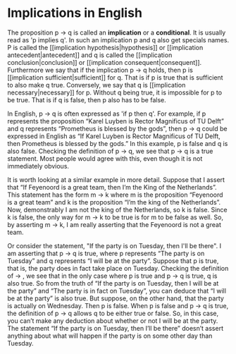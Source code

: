 # Implications in English
The proposition p $\rightarrow$ q is called an **implication** or a **conditional**. It is usually read as 'p implies q'. In such an implication p and q also get specials names. P is called the [[implication hypothesis|hypothesis]] or [[implication antecedent|antecedent]] and q is called the [[implication conclusion|conclusion]] or [[implication consequent|consequent]]. Furthermore we say that if the implication p $\rightarrow$ q holds, then p is [[implication sufficient|sufficient]] for q. That is if p is true that is sufficient to also make q true. Conversely, we say that q is [[implication necessary|necessary]] for p. Without q being true, it is impossible for p to be true. That is if q is false, then p also has to be false.

In English, p $\rightarrow$ q is often expressed as 'if p then q'. For example, if p represents the proposition “Karel Luyben is Rector Magnificus of TU Delft” and q represents “Prometheus is blessed by the gods”, then p $\rightarrow$ q could be expressed in English as “If Karel Luyben is Rector Magnificus of TU Delft, then Prometheus is blessed by the gods.” In this example, p is false and q is also false. Checking the definition of p $\rightarrow$ q, we see that p $\rightarrow$ q is a true statement. Most people would agree with this, even though it is not immediately obvious.

It is worth looking at a similar example in more detail. Suppose that I assert that “If Feyenoord is a great team, then I’m the King of the Netherlands”. This statement has the form m $\rightarrow$ k where m is the proposition “Feyenoord is a great team” and k is the proposition “I’m the king of the Netherlands”. Now, demonstrably I am not the king of the Netherlands, so k is false. Since k is false, the only way for m $\rightarrow$  k to be true is for m to be false as well. So, by asserting m $\rightarrow$  k, I am really asserting that the Feyenoord is not a great team.

Or consider the statement, "If the party is on Tuesday, then I'll be there". I am asserting that p $\rightarrow$  q is true, where p represents “The party is on Tuesday” and q represents “I will be at the party”. Suppose that p is true, that is, the party does in fact take place on Tuesday. Checking the definition of $\rightarrow$ , we see that in the only case where p is true and p $\rightarrow$  q is true, q is also true. So from the truth of “If the party is on Tuesday, then I will be at the party” and “The party is in fact on Tuesday”, you can deduce that “I will be at the party” is also true. But suppose, on the other hand, that the party is actually on Wednesday. Then p is false. When p is false and p $\rightarrow$  q is true, the definition of p $\rightarrow$  q allows q to be either true or false. So, in this case, you can’t make any deduction about whether or not I will be at the party. The statement “If the party is on Tuesday, then I’ll be there” doesn’t assert anything about what will happen if the party is on some other day than Tuesday.